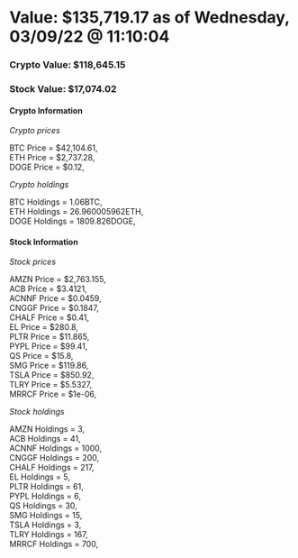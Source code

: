 # Value: $135,719.17 as of Wednesday, 03/09/22 @ 11:10:04 

### Crypto Value: $118,645.15

### Stock Value: $17,074.02

#### Crypto Information 
*Crypto prices* 

BTC Price = $42,104.61,  
ETH Price = $2,737.28,  
DOGE Price = $0.12,  


*Crypto holdings* 

BTC Holdings = 1.06BTC,  
ETH Holdings = 26.960005962ETH,  
DOGE Holdings = 1809.826DOGE,  


#### Stock Information 

*Stock prices* 

AMZN Price = $2,763.155,  
ACB Price = $3.4121,  
ACNNF Price = $0.0459,  
CNGGF Price = $0.1847,  
CHALF Price = $0.41,  
EL Price = $280.8,  
PLTR Price = $11.865,  
PYPL Price = $99.41,  
QS Price = $15.8,  
SMG Price = $119.86,  
TSLA Price = $850.92,  
TLRY Price = $5.5327,  
MRRCF Price = $1e-06,  


*Stock holdings* 

AMZN Holdings = 3,  
ACB Holdings = 41,  
ACNNF Holdings = 1000,  
CNGGF Holdings = 200,  
CHALF Holdings = 217,  
EL Holdings = 5,  
PLTR Holdings = 61,  
PYPL Holdings = 6,  
QS Holdings = 30,  
SMG Holdings = 15,  
TSLA Holdings = 3,  
TLRY Holdings = 167,  
MRRCF Holdings = 700,  


